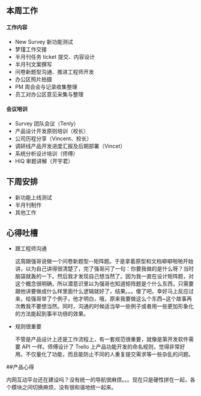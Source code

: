 ## 本周工作
#### 工作内容 ####
- New Survey 新功能测试
- 梦瑾工作交接
- 半月刊任务 ticket 提交、内容设计
- 半月刊文案撰写
- 问卷新题型沟通、推进工程师开发
- 办公区照片拍摄
- PM 周会会与记录收集整理
- 员工对办公区意见采集与整理

#### 会议培训 ####

- Survey 团队会议（Tenly）
- 产品设计开发原则培训（校长）
- 公司历程分享（Vincent、校长）
- 调研线产品开发进度汇报及后期部署（Vincet）
- 系统分析设计培训（师傅）
- HIQ 审题讲解（开宇君）

## 下周安排
- 新功能上线测试
- 半月刊制作
- 其他工作
## 心得吐槽

- 跟工程师沟通

  这周跟强哥说做一个问卷新题型--矩阵题。于是拿着原型和文档噼噼啪啪开始讲，以为自己讲得很清楚了，完了强哥问了一句：你要我做的是什么呀？当时脑袋就轰的一下。然后我才发现自己想当然了。因为我一直在设计矩阵题，对这个概念很明确，所以潜意识里以为强哥也知道矩阵题是个什么东西，只需要跟他讲要做成什么样里面什么逻辑就好了，结果。。。傻了吧。幸好马上反应过来，给强哥举了个例子，他才明白，哦，原来我要做这么个东西~这个故事再次教我不要想当然。同时，沟通的时候适当举一些例子或者用一些更加形象化的方法能起到事半功倍的效果。
- 规则很重要

	不管是产品设计上还是工作流程上，有一套规范很重要，就像是第开发软件需要 API 一样。师傅设计了 Trello 上产品功能开发的命名规则，觉得非常好用。不仅量化了功能，而且能防止不同的人重复提交需求等一些杂乱的问题。

##产品心得

内网互动平台还在建设吗？没有统一的导航很麻烦。。。现在只是硬性拼在一起，各个模块之间切换麻烦，没有很和谐地统一起来。
